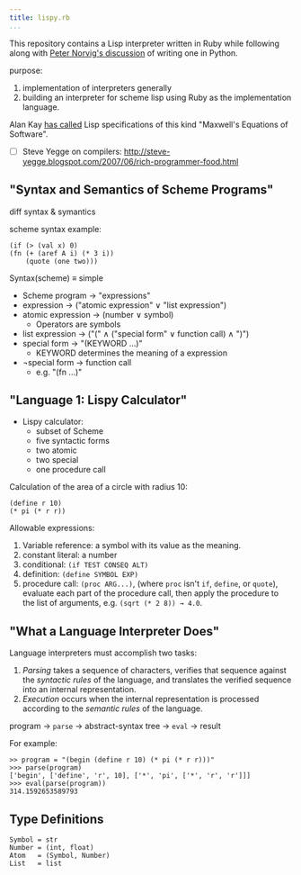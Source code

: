 ```yaml
---
title: lispy.rb
...
```


This repository contains a Lisp interpreter written in Ruby while following along with [Peter Norvig's discussion](https://norvig.com/lispy.html) of writing one in Python.

purpose:

1. implementation of interpreters generally
2. building an interpreter for scheme lisp using Ruby as the implementation language.

Alan Kay [has called](http://www.righto.com/2008/07/maxwells-equations-of-software-examined.html) Lisp specifications of this kind "Maxwell's Equations of Software".

- [ ] Steve Yegge on compilers: http://steve-yegge.blogspot.com/2007/06/rich-programmer-food.html

## "Syntax and Semantics of Scheme Programs"

diff syntax & symantics

scheme syntax example:

    (if (> (val x) 0)
	(fn (+ (aref A i) (* 3 i))
	    (quote (one two)))

Syntax(scheme) ≡ simple

- Scheme program → "expressions"
- expression → ("atomic expression" ∨ "list expression")
- atomic expression → (number ∨ symbol)
    - Operators are symbols
- list expression → ("(" ∧ ("special form" ∨ function call) ∧ ")")
- special form → "(KEYWORD ...)"
    - KEYWORD determines the meaning of a expression
- ¬special form → function call
    - e.g. "(fn ...)"

## "Language 1: Lispy Calculator"

- Lispy calculator: 
    - subset of Scheme
    - five syntactic forms
	- two atomic
	- two special
	- one procedure call

Calculation of the area of a circle with radius 10:

    (define r 10)
    (* pi (* r r))

Allowable expressions:

1. Variable reference: a symbol with its value as the meaning.
2. constant literal: a number
3. conditional: `(if TEST CONSEQ ALT)`
4. definition: `(define SYMBOL EXP)`
5. procedure call: `(proc ARG...)`, (where `proc` isn't `if`, `define`, or `quote`), evaluate each part of the procedure call, then apply the procedure to the list of arguments, e.g. `(sqrt (* 2 8)) → 4.0`.

## "What a Language Interpreter Does"

Language interpreters must accomplish two tasks:

1. *Parsing* takes a sequence of characters, verifies that sequence against the *syntactic rules* of the language, and translates the verified sequence into an internal representation.
2. *Execution* occurs when the internal representation is processed according to the *semantic rules* of the language.

program → `parse` → abstract-syntax tree → `eval` → result

For example:

    >> program = "(begin (define r 10) (* pi (* r r)))"
    >>> parse(program)
    ['begin', ['define', 'r', 10], ['*', 'pi', ['*', 'r', 'r']]]
    >>> eval(parse(program))
    314.1592653589793

## Type Definitions

    Symbol = str
    Number = (int, float)
    Atom   = (Symbol, Number)
    List   = list
